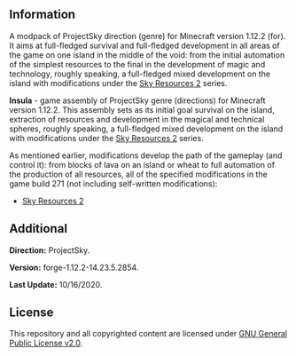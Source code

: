 ## Information

A modpack of ProjectSky direction (genre) for Minecraft version 1.12.2 (for). It aims at full-fledged survival and full-fledged development in all areas of the game on one island in the middle of the void: from the initial automation of the simplest resources to the final in the development of magic and technology, roughly speaking, a full-fledged mixed development on the island with modifications under the [Sky Resources 2](https://www.curseforge.com/minecraft/mc-mods/sky-resources) series.

**Insula** - game assembly of ProjectSky genre (directions) for Minecraft version 1.12.2. This assembly sets as its initial goal survival on the island, extraction of resources and development in the magical and technical spheres, roughly speaking, a full-fledged mixed development on the island with modifications under the [Sky Resources 2](https://www.curseforge.com/minecraft/mc-mods/sky-resources) series.

As mentioned earlier, modifications develop the path of the gameplay (and control it): from blocks of lava on an island or wheat to full automation of the production of all resources, all of the specified modifications in the game build 271 (not including self-written modifications):

* [Sky Resources 2](https://www.curseforge.com/minecraft/mc-mods/sky-resources)

## Additional

**Direction:** ProjectSky.

**Version:** forge-1.12.2-14.23.5.2854.

**Last Update:** 10/16/2020.

## License

This repository and all copyrighted content are licensed under [GNU General Public License v2.0](https://github.com/Avandelta/Insula/blob/main/LICENSE).
